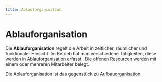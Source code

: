 ```yaml
---
title: Ablauforganisation
---
```


# Ablauforganisation

Die **Ablauforganisation** regelt die Arbeit in zeitlicher, räumlicher
und funktionaler Hinsicht. Im Betrieb hat man verschiedene Tätigkeiten,
diese werden in Ablauforganisation erfasst . Die offenen Resourcen
werden mit einem oder mehreren Mitarbeiter belegt.

Die Ablauforganisation ist das gegenstück zu [Aufbauorganisation](/Aufbauorganisation).
